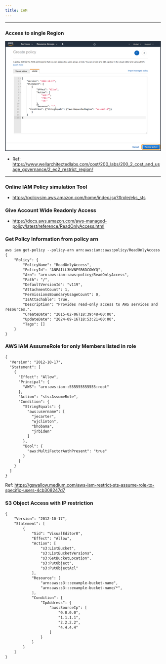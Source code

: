 ```yaml
---
title: IAM
---
```

----
### Access to single Region

![img.png](img.png)

- Ref: https://www.wellarchitectedlabs.com/cost/200_labs/200_2_cost_and_usage_governance/2_ec2_restrict_region/

----
### Online IAM Policy simulation Tool

- https://policysim.aws.amazon.com/home/index.jsp?#role/eks_sts


### Give Account Wide Readonly Access 

- https://docs.aws.amazon.com/aws-managed-policy/latest/reference/ReadOnlyAccess.html

### Get Policy Information from policy arn

```
aws iam get-policy --policy-arn arn:aws:iam::aws:policy/ReadOnlyAccess
{
    "Policy": {
        "PolicyName": "ReadOnlyAccess",
        "PolicyId": "ANPAILL3HVNFSB6DCOWYQ",
        "Arn": "arn:aws:iam::aws:policy/ReadOnlyAccess",
        "Path": "/",
        "DefaultVersionId": "v119",
        "AttachmentCount": 1,
        "PermissionsBoundaryUsageCount": 0,
        "IsAttachable": true,
        "Description": "Provides read-only access to AWS services and resources.",
        "CreateDate": "2015-02-06T18:39:48+00:00",
        "UpdateDate": "2024-09-16T18:53:21+00:00",
        "Tags": []
    }
}
```

### AWS IAM AssumeRole for only Members listed in role 

```
{
  "Version": "2012-10-17",
  "Statement": [
    {
      "Effect": "Allow",
      "Principal": {
        "AWS": "arn:aws:iam::555555555555:root"
      },
      "Action": "sts:AssumeRole",
      "Condition": {
        "StringEquals": {
          "aws:username": [
            "jecarter",
            "wjclinton",
            "bhobama",
            "jrbiden"
          ]
        },
        "Bool": {
          "aws:MultiFactorAuthPresent": "true"
        }
      }
    }
  ]
}
```

Ref: https://gswallow.medium.com/aws-iam-restrict-sts-assume-role-to-specific-users-4cb308247d7

### S3 Object Access with IP restriction

```
{
    "Version": "2012-10-17",
    "Statement": [
        {
            "Sid": "VisualEditor0",
            "Effect": "Allow",
            "Action": [
                "s3:ListBucket",
                "s3:ListBucketVersions",
                "s3:GetBucketLocation",
                "s3:PutObject",
                "s3:PutObjectAcl"
            ],
            "Resource": [
                "arn:aws:s3:::example-bucket-name",
                "arn:aws:s3:::example-bucket-name/*",
            ],
            "Condition": {
                "IpAddress": {
                    "aws:SourceIp": [
                        "0.0.0.0",
                        "1.1.1.1",
                        "2.2.2.2",
                        "4.4.4.4"
                    ]
                }
            }
        }
    ]
}
```